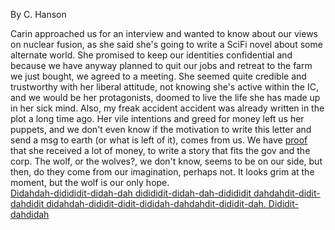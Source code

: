 By C. Hanson
 
Carin approached us for an interview and wanted to know about our views on nuclear fusion, as she said she's going to write a SciFi novel about some alternate world.
She promised to keep our identities confidential and because we have anyway planned to quit our jobs and retreat to the farm we just bought, we agreed to a meeting. 
She seemed quite credible and trustworthy with her liberal attitude, 
not knowing she's active within the IC, and we would be her protagonists, doomed to live the life she has made up in her sick mind. 
Also, my freak accident accident was already written in the plot a long time ago. 
Her vile intentions and greed for money left us her puppets, and we don't even know if the motivation to write this letter and send a msg to earth (or what is left of it), comes from us. 
We have <a href="https://github.com/the-vtex-files/the-vtex-files.github.io/blob/master/mozilla.pdf">proof</a> that she received a lot of money, to write a story that fits the gov and the corp.
The wolf, or the wolves?, we don't know, seems to be on our side, but then, do they come from our imagination, perhaps not. It looks grim at the moment, but the wolf is our only hope.<br> 
<a href="https://www.instagram.com/p/B6Nxw0xDvLV/">Didahdah-didididit-didah-dah didididit-didah-dah-didididit dahdahdit-didit-dahdidit didahdah-dididit-didit-dididah-dahdahdit-dididit-dah. Dididit-dahdidah</a>
